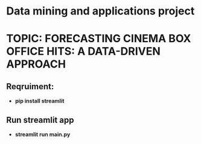 # Data mining and applications project
# TOPIC: FORECASTING CINEMA BOX OFFICE HITS: A DATA-DRIVEN APPROACH


## Reqruiment:
+ **pip install streamlit**

## Run streamlit app
+ **streamlit run main.py**
